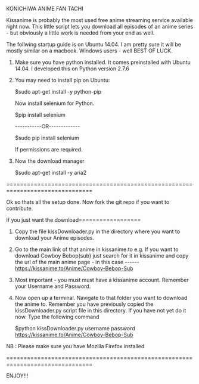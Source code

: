 KONICHIWA ANIME FAN TACHI

Kissanime is probably the most used free anime streaming service available right now. This little script lets you download all episodes of an anime series - but obviously a little work is needed from your end as well.

The follwing startup guide is on Ubuntu 14.04. I am pretty sure it will be mostly similar on a macbook. Windows users - well BEST OF LUCK.

1.	Make sure you have python installed. It comes preinstalled with Ubuntu 14.04. I developed this on Python 	 version 2.7.6

2.	You may need to install pip on Ubuntu:

	$sudo apt-get install -y python-pip

	Now install selenium for Python.

	$pip install selenium

	-----------OR-------------

	$sudo pip install selenium

	If permissions are required.

3.	Now the download manager

	$sudo apt-get install -y aria2

===============================================================================

Ok so thats all the setup done.
Now fork the git repo if you want to contribute.

If you just want the download==================

1. Copy the file kissDownloader.py in the directory where you want to download your Anime episodes.

2. Go to the main link of that anime in kissanime.to
   e.g. If you want to download Cowboy Bebop(sub) just search for it in kissanime and copy the url of the main anime page - in this case ------ https://kissanime.to/Anime/Cowboy-Bebop-Sub

3. Most important - you must must have a kissanime account. Remember your Username and Password.

4. Now open up a terminal. Navigate to that folder you want to download the anime to. Remember you have previously copied the kissDownloader.py script file in this directory. If you have not yet do it now. Type the following command
	
	$python kissDownloader.py username password https://kissanime.to/Anime/Cowboy-Bebop-Sub

NB : Please make sure you have Mozilla Firefox installed

===============================================================================

ENJOY!!!